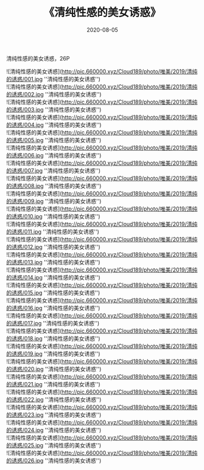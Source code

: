 ﻿---
layout: post
title:  《清纯性感的美女诱惑》
date:   2020-08-05
img: http://pic.660000.xyz/Cloud189/photo/唯美/2019/清纯的诱惑/000.jpg
categories: [美女, 性感, 泳衣]
---

清纯性感的美女诱惑，26P

![清纯性感的美女诱惑](http://pic.660000.xyz/Cloud189/photo/唯美/2019/清纯的诱惑/001.jpg ''清纯性感的美女诱惑'') <br>
![清纯性感的美女诱惑](http://pic.660000.xyz/Cloud189/photo/唯美/2019/清纯的诱惑/002.jpg ''清纯性感的美女诱惑'') <br>
![清纯性感的美女诱惑](http://pic.660000.xyz/Cloud189/photo/唯美/2019/清纯的诱惑/003.jpg ''清纯性感的美女诱惑'') <br>
![清纯性感的美女诱惑](http://pic.660000.xyz/Cloud189/photo/唯美/2019/清纯的诱惑/004.jpg ''清纯性感的美女诱惑'') <br>
![清纯性感的美女诱惑](http://pic.660000.xyz/Cloud189/photo/唯美/2019/清纯的诱惑/005.jpg ''清纯性感的美女诱惑'') <br>
![清纯性感的美女诱惑](http://pic.660000.xyz/Cloud189/photo/唯美/2019/清纯的诱惑/006.jpg ''清纯性感的美女诱惑'') <br>
![清纯性感的美女诱惑](http://pic.660000.xyz/Cloud189/photo/唯美/2019/清纯的诱惑/007.jpg ''清纯性感的美女诱惑'') <br>
![清纯性感的美女诱惑](http://pic.660000.xyz/Cloud189/photo/唯美/2019/清纯的诱惑/008.jpg ''清纯性感的美女诱惑'') <br>
![清纯性感的美女诱惑](http://pic.660000.xyz/Cloud189/photo/唯美/2019/清纯的诱惑/009.jpg ''清纯性感的美女诱惑'') <br>
![清纯性感的美女诱惑](http://pic.660000.xyz/Cloud189/photo/唯美/2019/清纯的诱惑/010.jpg ''清纯性感的美女诱惑'') <br>
![清纯性感的美女诱惑](http://pic.660000.xyz/Cloud189/photo/唯美/2019/清纯的诱惑/011.jpg ''清纯性感的美女诱惑'') <br>
![清纯性感的美女诱惑](http://pic.660000.xyz/Cloud189/photo/唯美/2019/清纯的诱惑/012.jpg ''清纯性感的美女诱惑'') <br>
![清纯性感的美女诱惑](http://pic.660000.xyz/Cloud189/photo/唯美/2019/清纯的诱惑/013.jpg ''清纯性感的美女诱惑'') <br>
![清纯性感的美女诱惑](http://pic.660000.xyz/Cloud189/photo/唯美/2019/清纯的诱惑/014.jpg ''清纯性感的美女诱惑'') <br>
![清纯性感的美女诱惑](http://pic.660000.xyz/Cloud189/photo/唯美/2019/清纯的诱惑/015.jpg ''清纯性感的美女诱惑'') <br>
![清纯性感的美女诱惑](http://pic.660000.xyz/Cloud189/photo/唯美/2019/清纯的诱惑/016.jpg ''清纯性感的美女诱惑'') <br>
![清纯性感的美女诱惑](http://pic.660000.xyz/Cloud189/photo/唯美/2019/清纯的诱惑/017.jpg ''清纯性感的美女诱惑'') <br>
![清纯性感的美女诱惑](http://pic.660000.xyz/Cloud189/photo/唯美/2019/清纯的诱惑/018.jpg ''清纯性感的美女诱惑'') <br>
![清纯性感的美女诱惑](http://pic.660000.xyz/Cloud189/photo/唯美/2019/清纯的诱惑/019.jpg ''清纯性感的美女诱惑'') <br>
![清纯性感的美女诱惑](http://pic.660000.xyz/Cloud189/photo/唯美/2019/清纯的诱惑/020.jpg ''清纯性感的美女诱惑'') <br>
![清纯性感的美女诱惑](http://pic.660000.xyz/Cloud189/photo/唯美/2019/清纯的诱惑/021.jpg ''清纯性感的美女诱惑'') <br>
![清纯性感的美女诱惑](http://pic.660000.xyz/Cloud189/photo/唯美/2019/清纯的诱惑/022.jpg ''清纯性感的美女诱惑'') <br>
![清纯性感的美女诱惑](http://pic.660000.xyz/Cloud189/photo/唯美/2019/清纯的诱惑/023.jpg ''清纯性感的美女诱惑'') <br>
![清纯性感的美女诱惑](http://pic.660000.xyz/Cloud189/photo/唯美/2019/清纯的诱惑/024.jpg ''清纯性感的美女诱惑'') <br>
![清纯性感的美女诱惑](http://pic.660000.xyz/Cloud189/photo/唯美/2019/清纯的诱惑/025.jpg ''清纯性感的美女诱惑'') <br>
![清纯性感的美女诱惑](http://pic.660000.xyz/Cloud189/photo/唯美/2019/清纯的诱惑/026.jpg ''清纯性感的美女诱惑'') <br>
